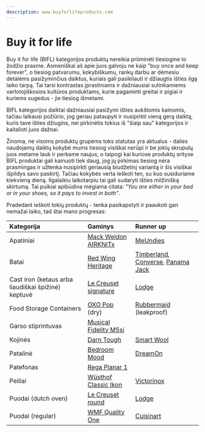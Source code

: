 ```yaml
---
description: www.buyforlifeproducts.com
---
```


# Buy it for life

Buy it for life \(BIFL\) kategorijos produktų nereikia priiminėti tiesiogine to žodžio prasme. Asmeniškai aš apie juos galvoju ne kaip "buy once and keep forever", o tiesiog patvarumu, kokybiškumu, rankų darbu ar dėmesiu detalėms pasižyminčius daiktus, kuriais gali pasikliauti ir džiaugtis išties ilgą laiko tarpą. Tai tarsi kontrastas įprastiniams ir dažniausiai sutinkamiems vartotojiškosios kultūros produktams, kurie pagaminti greitai ir pigiai ir kuriems sugedus - jie tiesiog išmetami. 

BIFL kategorijos daiktai dažniausiai pasižymi išties aukštomis kainomis, tačiau laikausi požiūrio, jog geriau pataupyti ir nusipirkti vieną gerą daiktą, kuris tave išties džiugins, nei pirkinėtis tokius iš "šiaip sau" kategorijos ir kaitalioti juos dažnai.

Žinoma, ne visoms produktų grupėms toks statutas yra aktualus - dalies naudojamų daiktų kokybė mums tiesiog visiškai nerūpi ir be jokių skrupulų juos metame lauk ir perkame naujus, o taipogi kai kuriose produktų srityse BIFL produktai gali kainuoti tiek daug, jog jų pirkimas tiesiog nėra prasmingas ir užtenka nusipirkti geriausią biudžetinį variantą ir šis visiškai išpildys savo paskirtį. Tačiau kokybės verta ieškoti ten, su kuo susiduriame kiekvieną dieną. Ilgalaikiu laikotarpiu tai gali sudaryti išties milžinišką skirtumą. Tai puikiai apibūdina mėgiama citata: _"You are either in your bed or in your shoes, so it pays to invest in both"_.

Pradedant ieškoti tokių produktų - tenka pasikapstyti ir paaukoti gan nemažai laiko, tad štai mano progresas:

| Kategorija | Gaminys | Runner up |
| :--- | :--- | :--- |
| Apatiniai | [Mack Weldon AIRKNITx](https://mackweldon.com/collections/boxer-briefs/products/3-pack-airknitx-boxer-briefs) | [MeUndies](https://www.meundies.com/products/boxer-brief) |
| Batai | [Red Wing Heritage](https://www.redwingheritage.eu/eu/EUR/footwear) | [Timberland](https://www.timberland.co.uk/shop/en/tbl-uk/men-footwear), [Converse](https://www.converse.com/dk/en/products/converse/men/sneakers/all-sneakers?lang=en_DK&pmid=AllOrderable-AllComingSoon-products-promotion&pmpt=PROMOTION_PRODUCT_TYPE_QUALIFYING&prefn1=materialMulti&prefv1=Leather&srule=price-high-to-low&start=0&sz=32), [Panama Jack](https://www.panamajackshop.com/uk/en/man/footwear/shoes) |
| Cast iron \(ketaus arba liaudiškai špižinė\) keptuvė | [Le Creuset signature](https://www.lecreuset.com/signature-skillet) | [Lodge](https://www.lodgemfg.com/product/chef-collection-skillet) |
| Food Storage Containers | [OXO Pop](https://www.oxo.com/categories/cleaning-organization/kitchen/pop-containers.html) \(dry\) | [Rubbermaid](https://www.amazon.com/gp/product/B01JCNEIC6/ref=as_li_qf_asin_il_tl?ie=UTF8&tag=mrp01-20&creative=9325&linkCode=as2&creativeASIN=B01JCNEIC6&linkId=366673ffb16df80dc967166e57644e48) \(leakproof\) |
| Garso stiprintuvas | [Musical Fidelity M5si](https://www.musicalfidelity.com/products/m5series/m5si) |  |
| Kojinės | [Darn Tough](https://darntough.com/collections/mens-hike-trek/material-merino-wool) | [Smart Wool](https://www.smartwool.com/shop/mens-wool-socks-1) |
| Patalinė | [Bedroom Mood](https://bedroommood.com/lt/egyptian-cotton-duvet-sets) | [DreamOn](https://www.dreamonhome.lt/collections/comfort-collection) |
| Patefonas | [Rega Planar 1](https://theaudiophileman.com/planar-1/) |  |
| Peiliai | [Wüsthof Classic Ikon](https://www.wuesthof.com/en-lt/series/) | [Victorinox](https://www.swissarmy.com/us/en/Products/Cutlery/Paring-Knives/c/CUT_ParingKnives?ScrollPosition=0&maxResults=30) |
| Puodai \(dutch oven\) | [Le Creuset round](https://www.lecreuset.com/round-dutch-oven) | [Lodge](https://www.amazon.com/Lodge-Enameled-Classic-Enamel-Island/dp/B000N501BK) |
| Puodai \(regular\) | [WMF Quality One](https://www.wmf.com/en/pots/pan-sets/kochgeschirr-set-4-teilig-quality-one-77414638.html) | [Cuisinart](https://www.cuisinart.com/shopping/cookware/stylish-cookware-sets/mcp-12n) |

